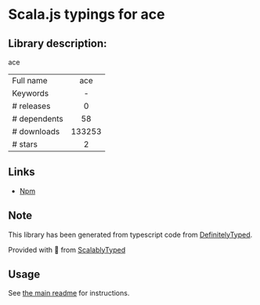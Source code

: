 
# Scala.js typings for ace


## Library description:
ace

|                    |                 |
| ------------------ | :-------------: |
| Full name          | ace |
| Keywords           | - |
| # releases         | 0 |
| # dependents       | 58 |
| # downloads        | 133253 |
| # stars            | 2 |

## Links
- [Npm](https://www.npmjs.com/package/ace)
    


## Note
This library has been generated from typescript code from [DefinitelyTyped](https://definitelytyped.org).

Provided with :purple_heart: from [ScalablyTyped](https://github.com/oyvindberg/ScalablyTyped)

## Usage
See [the main readme](../../readme.md) for instructions.


